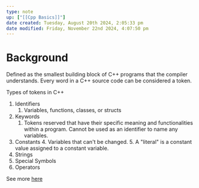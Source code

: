 ```yaml
---
type: note
up: ["[[Cpp Basics]]"]
date created: Tuesday, August 20th 2024, 2:05:33 pm
date modified: Friday, November 22nd 2024, 4:07:50 pm
---
```

# Background
Defined as the smallest building block of C++ programs that the compiler understands. Every word in a C++ source code can be considered a token. 

Types of tokens in C++
1. Identifiers
	1. Variables, functions, classes, or structs
2. Keywords
	1. Tokens reserved that have their specific meaning and functionalities within a program. Cannot be used as an identifier to name any variables.
3. Constants
	4. Variables that can't be changed. 
	5. A "literal" is a constant value assigned to a constant variable. 
4. Strings
5. Special Symbols
6. Operators


See more [here](https://www.geeksforgeeks.org/cpp-tokens/)